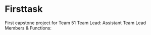 # Firsttask
First capstone project for Team 51
Team Lead: 
Assistant Team Lead
Members & Functions:
